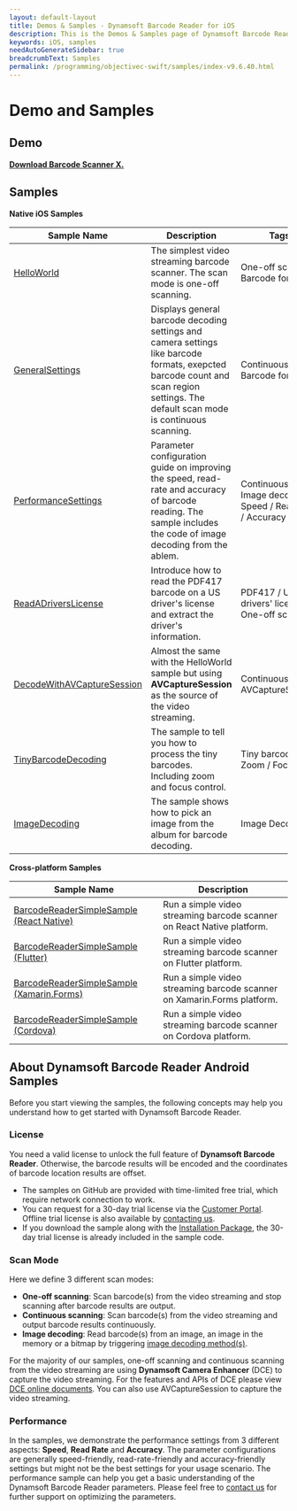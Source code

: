 ```yaml
---
layout: default-layout
title: Demos & Samples - Dynamsoft Barcode Reader for iOS
description: This is the Demos & Samples page of Dynamsoft Barcode Reader for iOS SDK.
keywords: iOS, samples
needAutoGenerateSidebar: true
breadcrumbText: Samples
permalink: /programming/objectivec-swift/samples/index-v9.6.40.html
---
```


# Demo and Samples

## Demo

**<a href="https://apps.apple.com/us/app/barcode-scanner-x/id1120581630" target="_blank">Download Barcode Scanner X.</a>**

## Samples

**Native iOS Samples**

| Sample Name | Description | Tags |
| ----------- | ----------- | ---- |
| [HelloWorld](helloworld.md) | The simplest video streaming barcode scanner. The scan mode is one-off scanning. | One-off scan / Barcode format |
| [GeneralSettings](general.md) | Displays general barcode decoding settings and camera settings like barcode formats, exepcted barcode count and scan region settings. The default scan mode is continuous scanning. | Continuous scan / Barcode format |
| [PerformanceSettings](performance.md) | Parameter configuration guide on improving the speed, read-rate and accuracy of barcode reading. The sample includes the code of image decoding from the ablem. | Continuous scan / Image decoding / Speed / Read rate / Accuracy |
| [ReadADriversLicense](drivers-license.md) | Introduce how to read the PDF417 barcode on a US driver's license and extract the driver's information. | PDF417 / US drivers' license / One-off scan |
| [DecodeWithAVCaptureSession](no-camera-enhancer.md) | Almost the same with the HelloWorld sample but using **AVCaptureSession** as the source of the video streaming. | Continuous scan / AVCaptureSession |
| [TinyBarcodeDecoding](tiny-barcode.md) | The sample to tell you how to process the tiny barcodes. Including zoom and focus control. | Tiny barcode / Zoom / Focus |
| [ImageDecoding](image-decoding.md) | The sample shows how to pick an image from the album for barcode decoding. | Image Decoding |

**Cross-platform Samples**

| Sample Name | Description |
| ----------- | ----------- |
| <a href="https://github.com/Dynamsoft/capture-vision-react-native-samples" target="_blank">BarcodeReaderSimpleSample (React Native)</a> | Run a simple video streaming barcode scanner on React Native platform. |
| <a href="https://github.com/Dynamsoft/capture-vision-flutter-samples" target="_blank">BarcodeReaderSimpleSample (Flutter)</a> | Run a simple video streaming barcode scanner on Flutter platform. |
| <a href="https://github.com/Dynamsoft/capture-vision-xamarin-forms-samples" target="_blank">BarcodeReaderSimpleSample (Xamarin.Forms)</a> | Run a simple video streaming barcode scanner on Xamarin.Forms platform. |
| <a href="https://github.com/Dynamsoft/capture-vision-cordova-samples" target="_blank">BarcodeReaderSimpleSample (Cordova)</a> | Run a simple video streaming barcode scanner on Cordova platform. |

## About Dynamsoft Barcode Reader Android Samples

Before you start viewing the samples, the following concepts may help you understand how to get started with Dynamsoft Barcode Reader.

### License

You need a valid license to unlock the full feature of **Dynamsoft Barcode Reader**. Otherwise, the barcode results will be encoded and the coordinates of barcode location results are offset.

- The samples on GitHub are provided with time-limited free trial, which require network connection to work.
- You can request for a 30-day trial license via the <a href="https://www.dynamsoft.com/customer/license/trialLicense?product=dbr&utm_source=guide&package=android" target="_blank">Customer Portal</a>. Offline trial license is also available by <a href="https://www.dynamsoft.com/contact/" target="_blank">contacting us</a>.
- If you download the sample along with the <a href="https://www.dynamsoft.com/barcode-reader/downloads/?product=dbr&utm_source=guide&package=android" target="_blank">Installation Package</a>, the 30-day trial license is already included in the sample code.

### Scan Mode

Here we define 3 different scan modes:

- **One-off scanning**: Scan barcode(s) from the video streaming and stop scanning after barcode results are output.
- **Continuous scanning**: Scan barcode(s) from the video streaming and output barcode results continuously.
- **Image decoding**: Read barcode(s) from an image, an image in the memory or a bitmap by triggering [image decoding method(s)](../api-reference/primary-decode.md).

For the majority of our samples, one-off scanning and continuous scanning from the video streaming are using **Dynamsoft Camera Enhancer** (DCE) to capture the video streaming. For the features and APIs of DCE please view <a href="https://www.dynamsoft.com/camera-enhancer/docs/mobile/programming/ios/?ver=2.3.20&&cVer=true" target="_blank">DCE online documents</a>. You can also use AVCaptureSession to capture the video streaming.

### Performance

In the samples, we demonstrate the performance settings from 3 different aspects: **Speed**, **Read Rate** and **Accuracy**. The parameter configurations are generally speed-friendly, read-rate-friendly and accuracy-friendly settings but might not be the best settings for your usage scenario. The performance sample can help you get a basic understanding of the Dynamsoft Barcode Reader parameters. Please feel free to <a href="https://www.dynamsoft.com/contact/" target="_blank">contact us</a> for further support on optimizing the parameters.
